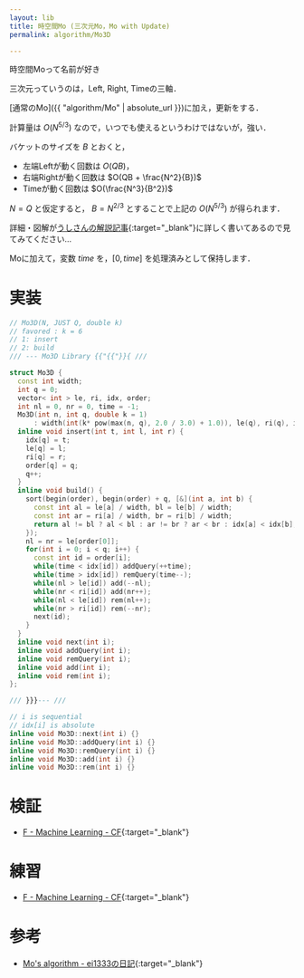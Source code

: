 ```yaml
---
layout: lib
title: 時空間Mo (三次元Mo，Mo with Update)
permalink: algorithm/Mo3D

---
```



時空間Moって名前が好き

三次元っていうのは，Left, Right, Timeの三軸．

[通常のMo]({{ "algorithm/Mo" | absolute_url }})に加え，更新をする．

計算量は $O(N^{5/3})$ なので，いつでも使えるというわけではないが，強い．

バケットのサイズを $B$ とおくと，

* 左端Leftが動く回数は $O(QB)$，
* 右端Rightが動く回数は $O(QB + \frac{N^2}{B})$
* Timeが動く回数は $O(\frac{N^3}{B^2})$

$N = Q$ と仮定すると， $B=N^{2/3}$ とすることで上記の $O(N^{5/3})$ が得られます．

詳細・図解が[うしさんの解説記事](https://ei1333.hateblo.jp/entry/2017/09/11/211011){:target="_blank"}<!--_-->に詳しく書いてあるので見てみてください…

Moに加えて，変数 $time$ を，$[0, time]$ を処理済みとして保持します．

# 実装


```cpp
// Mo3D(N, JUST Q, double k)
// favored : k = 6
// 1: insert
// 2: build
/// --- Mo3D Library {{"{{"}}{ ///

struct Mo3D {
  const int width;
  int q = 0;
  vector< int > le, ri, idx, order;
  int nl = 0, nr = 0, time = -1;
  Mo3D(int n, int q, double k = 1)
      : width(int(k* pow(max(n, q), 2.0 / 3.0) + 1.0)), le(q), ri(q), idx(q), order(q) {}
  inline void insert(int t, int l, int r) {
    idx[q] = t;
    le[q] = l;
    ri[q] = r;
    order[q] = q;
    q++;
  }
  inline void build() {
    sort(begin(order), begin(order) + q, [&](int a, int b) {
      const int al = le[a] / width, bl = le[b] / width;
      const int ar = ri[a] / width, br = ri[b] / width;
      return al != bl ? al < bl : ar != br ? ar < br : idx[a] < idx[b];
    });
    nl = nr = le[order[0]];
    for(int i = 0; i < q; i++) {
      const int id = order[i];
      while(time < idx[id]) addQuery(++time);
      while(time > idx[id]) remQuery(time--);
      while(nl > le[id]) add(--nl);
      while(nr < ri[id]) add(nr++);
      while(nl < le[id]) rem(nl++);
      while(nr > ri[id]) rem(--nr);
      next(id);
    }
  }
  inline void next(int i);
  inline void addQuery(int i);
  inline void remQuery(int i);
  inline void add(int i);
  inline void rem(int i);
};

/// }}}--- ///

// i is sequential
// idx[i] is absolute
inline void Mo3D::next(int i) {}
inline void Mo3D::addQuery(int i) {}
inline void Mo3D::remQuery(int i) {}
inline void Mo3D::add(int i) {}
inline void Mo3D::rem(int i) {}
```


# 検証

* [F - Machine Learning - CF](https://codeforces.com/contest/940/submission/42752956){:target="_blank"}<!--_-->

# 練習

* [F - Machine Learning - CF](https://codeforces.com/contest/940/problem/F){:target="_blank"}<!--_-->

# 参考

* [Mo's algorithm - ei1333の日記](https://ei1333.hateblo.jp/entry/2017/09/11/211011){:target="_blank"}<!--_-->
